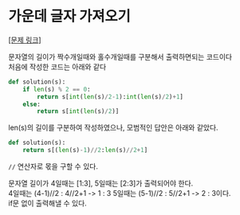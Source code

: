 # 가운데 글자 가져오기
[[문제 링크]](https://programmers.co.kr/learn/courses/30/lessons/12903)

문자열의 길이가 짝수개일때와 홀수개일때를 구분해서 출력하면되는 코드이다<br/>
처음에 작성한 코드는  아래와 같다
```python
def solution(s):
    if len(s) % 2 == 0:
        return s[int(len(s)/2-1):int(len(s)/2)+1]
    else:
        return s[int(len(s)/2)]
```

len(s)의 길이를 구분하여 작성하였으나, 모범적인 답안은 아래와 같았다.<br/>
```python  
def solution(s):
    return s[(len(s)-1)//2:len(s)//2+1]
```

`//` 연산자로 몫을 구할 수 있다.

문자열 길이가 4일때는 [1:3], 5일때는 [2:3]가 출력되어야 한다.<br/>
4일때는 (4-1)//2 : 4//2+1 -> 1 : 3    5일때는 (5-1)//2 : 5//2+1 -> 2 : 3이다. <br/>
if문 없이 출력해낼 수 있다. 
